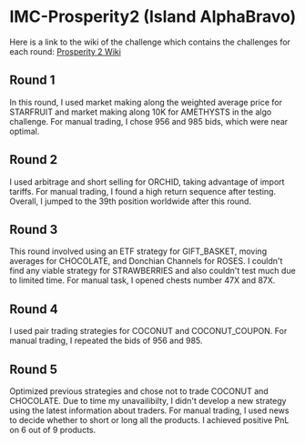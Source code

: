 # IMC-Prosperity2 (Island AlphaBravo)

Here is a link to the wiki of the challenge which contains the challenges for each round: [Prosperity 2 Wiki](https://imc-prosperity.notion.site/Prosperity-2-Wiki-fe650c0292ae4cdb94714a3f5aa74c85)

## Round 1
In this round, I used market making along the weighted average price for STARFRUIT and market making along 10K for AMETHYSTS in the algo challenge. For manual trading, I chose 956 and 985 bids, which were near optimal.

## Round 2
I used arbitrage and short selling for ORCHID, taking advantage of import tariffs. For manual trading, I found a high return sequence after testing. Overall, I jumped to the 39th position worldwide after this round.

## Round 3
This round involved using an ETF strategy for GIFT_BASKET, moving averages for CHOCOLATE, and Donchian Channels for ROSES. I couldn't find any viable strategy for STRAWBERRIES and also couldn't test much due to limited time. For manual task, I opened chests number 47X and 87X.

## Round 4
I used pair trading strategies for COCONUT and COCONUT_COUPON. For manual trading, I repeated the bids of 956 and 985.

## Round 5
Optimized previous strategies and chose not to trade COCONUT and CHOCOLATE. Due to time my unavailibilty, I didn't develop a new strategy using the latest information about traders. For manual trading, I used news to decide whether to short or long all the products. I achieved positive PnL on 6 out of 9 products.
